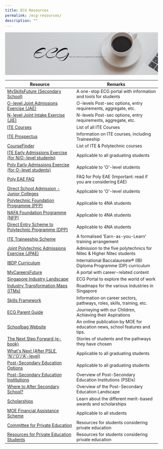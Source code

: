 ```yaml
---
title: ECG Resources
permalink: /ecg-resources/
description: ""
---
```

![](/images/ECG.jpg)

| Resource | **Remarks** |
| --- | --- |
| [MySkillsFuture (Secondary School)](https://go.gov.sg/mysfsec) | A one-stop ECG portal with information and tools for students |
| [O-level Joint Admissions Exercise (JAE)](https://www.moe.gov.sg/-/media/files/post-secondary/2023-jae/2023-jae-booklet.ashx) | O-levels Post-sec options, entry requirements, aggregate, etc. |
| [N-level Joint Intake Exercise (JIE)](https://www.ite.edu.sg/docs/default-source/admissions-docs/full-time/publications/admission-booklet/gce-n-admission-booklet-2023.pdf) | N-levels Post-sec options, entry requirements, aggregate, etc. |
| [ITE Courses](https://www.ite.edu.sg/courses/full-time-courses) | List of all ITE Courses |
| [ITE Prospectus](https://www.ite.edu.sg/admissions/full-time-courses/prospectus) | Information on ITE courses, including Traineeship |
| [CourseFinder](https://go.gov.sg/coursefinder) | List of ITE & Polytechnic courses |
| [ITE Early Admissions Exercise (for N/O-level students)](https://go.gov.sg/applyeae) | Applicable to all graduating students |
| [Poly Early Admissions Exercise (for O-level students)](https://go.gov.sg/polyeae) | Applicable to 'O'-level students |
| [Poly EAE FAQ](https://eae.polytechnic.edu.sg/eaeStudIns/menu.jsp?type=FAQs) | FAQ for Poly EAE (Important: read if you are considering EAE) |
| [Direct School Admission - Junior Colleges](https://go.gov.sg/applyjcdsa) | Applicable to 'O'-level students |
| [Polytechnic Foundation Programme (PFP)](https://go.gov.sg/pfp) | Applicable to 4NA students |
| [NAFA Foundation Programme (NFP)](https://go.gov.sg/applynafafp) | Applicable to 4NA students |
| [Direct Entry Scheme to Polytechnic Programme (DPP)](https://go.gov.sg/dpp) | Applicable to 4NA students |
| [ITE Traineeship Scheme](https://www.ite.edu.sg/admissions/traineeship) | A formalised 'Earn-as-you-Learn' training arrangement |
| [Joint Polytechnic Admissions Exercise (JPAE)](https://jpae.polytechnic.edu.sg/) | Admission to the five polytechnics for Nitec & Higher Nitec students |
| [IBDP Curriculum](https://www.ibo.org/programmes/diploma-programme/curriculum/) | International Baccalaureate® (IB) Diploma Programme (DP) curriculum |
| [MyCareersFuture](https://go.gov.sg/careersfuture) | A portal with career-related content |
| [Singapore Industry Landscape](https://go.gov.sg/industrylandscape-sec) | ECG Portal to explore the world of work |
| [Industry Transformation Maps (ITMs)](https://www.mti.gov.sg/ITMs/Overview) | Roadmaps for the various industries in Singapore |
| [Skills Framework](https://www.skillsfuture.sg/skills-framework#whicharethesectors) | Information on career sectors, pathways, roles, skills, training, etc. |
| [ECG Parent Guide](https://go.gov.sg/ecg-parent-guide) | Journeying with our Children, Achieving their Aspirations |
| [Schoolbag Website](https://go.gov.sg/schoolbag) | An online publication by MOE for education news, school features and tips. |
| [The Next Step Forward (e-book)](https://go.gov.sg/next-step-forward) | Stories of students and the pathways they have chosen |
| [What's Next (After PSLE, 'N'/'O'/'A'-level)](https://go.gov.sg/whats-next) | Applicable to all graduating students |
| [Post-Secondary Education Options](https://go.gov.sg/postsecondary) | Applicable to all graduating students |
| [Post-Secondary Education Institutions](https://go.gov.sg/overview-pseis) | Overview of Post-Secondary Education Institutions (PSEIs) |
| [Where to After Secondary School?](https://youtu.be/ndDVlzT-z0g) | Overview of the Post-Secondary Education Landscape |
| [Scholarships](https://go.gov.sg/admissions-scholarships) | Learn about the different merit-based awards and scholarships |
| [MOE Financial Assistance Scheme](https://www.moe.gov.sg/FAS) | Applicable to all students |
| [Committee for Private Education](https://go.gov.sg/pei) | Resources for students considering private education |
| [Resources for Private Education Students](https://www.ssg.gov.sg/cpe/student-services/student-resources.html) | Resources for students considering private education |